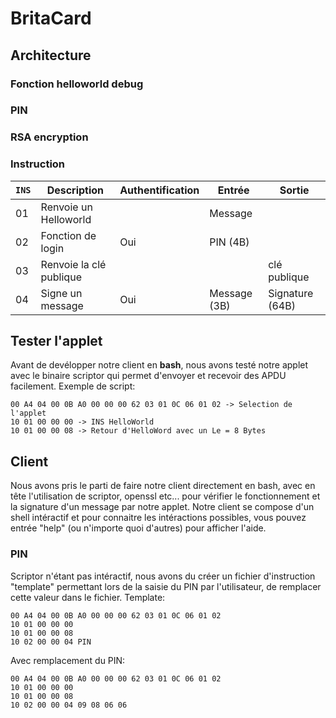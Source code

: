# BritaCard
## Architecture
### Fonction helloworld debug
### PIN
### RSA encryption
### Instruction
| `INS` | Description                             | Authentification| Entrée           | Sortie |
|-------|-----------------------------------------|-----------------|------------------|-------------------------|
| 01  | Renvoie un Helloworld                   |                 | Message          |                         |
| 02  | Fonction de login                       |       Oui       | PIN (4B)         |                         |
| 03  | Renvoie la clé publique                 |                 |                  | clé publique            |
| 04  | Signe un message                        |       Oui       | Message (3B)     | Signature (64B)         |


## Tester l'applet
Avant de devélopper notre client en **bash**, nous avons testé notre applet avec le binaire scriptor qui permet d'envoyer et recevoir des APDU facilement.
Exemple de script:
```
00 A4 04 00 0B A0 00 00 00 62 03 01 0C 06 01 02 -> Selection de l'applet
10 01 00 00 00 -> INS HelloWorld
10 01 00 00 08 -> Retour d'HelloWord avec un Le = 8 Bytes
```

## Client
Nous avons pris le parti de faire notre client directement en bash, avec en tête l'utilisation de scriptor, openssl etc... pour vérifier le fonctionnement et la signature d'un message par notre applet.
Notre client se compose d'un shell intéractif et pour connaitre les intéractions possibles, vous pouvez entrée "help" (ou n'importe quoi d'autres) pour afficher l'aide.
### PIN
Scriptor n'étant pas intéractif, nous avons du créer un fichier d'instruction "template" permettant lors de la saisie du PIN par l'utilisateur, de remplacer cette valeur dans le fichier.
Template:
```
00 A4 04 00 0B A0 00 00 00 62 03 01 0C 06 01 02
10 01 00 00 00
10 01 00 00 08
10 02 00 00 04 PIN
```
Avec remplacement du PIN:
```
00 A4 04 00 0B A0 00 00 00 62 03 01 0C 06 01 02
10 01 00 00 00
10 01 00 00 08
10 02 00 00 04 09 08 06 06
```
